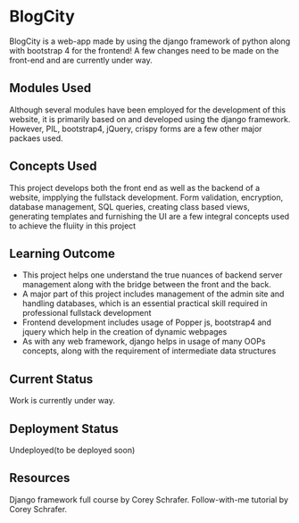 # BlogCity
 BlogCity is a web-app made by using the django framework of python along with bootstrap 4 for the frontend! A few changes need to be made on the front-end and are 
 currently under way.
 
 ## Modules Used
 Although several modules have been employed for the development of this website, it is primarily based on and developed using the django framework. However, PIL, bootstrap4,
 jQuery, crispy forms are a few other major packaes used.
 
 ## Concepts Used
 This project develops both the front end as well as the backend of a website, impplying the fullstack development. Form validation, encryption, database management, SQL queries, 
 creating class based views, generating templates and furnishing the UI are a few integral concepts used to achieve the fluiity in this project 
 
 ## Learning Outcome
 * This project helps one understand the true nuances of backend server management along with the bridge between the front and the back.
 * A major part of this project includes management of the admin site and handling databases, which is an essential practical skill required in professional fullstack development
 * Frontend development includes usage of Popper js, bootstrap4 and jquery which help in the creation of dynamic webpages
 * As with any web framework, django helps in usage of many OOPs concepts, along with the requirement of intermediate data structures
 
 ## Current Status
 Work is currently under way.
 
 ## Deployment Status 
 Undeployed(to be deployed soon)
 
 ## Resources
 Django framework full course by Corey Schrafer. Follow-with-me tutorial by Corey Schrafer.
